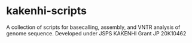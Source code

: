 # kakenhi-scripts
A collection of scripts for basecalling, assembly, and VNTR analysis of genome sequence. Developed under JSPS KAKENHI Grant JP 20K10462

